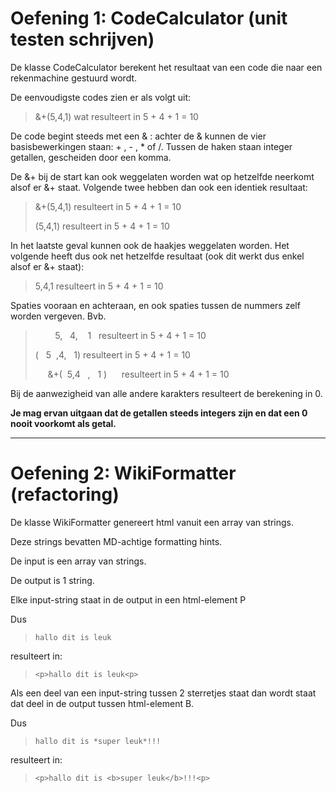 # Oefening 1: CodeCalculator (unit testen schrijven) 

De klasse CodeCalculator berekent het resultaat van een code die naar een rekenmachine gestuurd wordt.

De eenvoudigste codes zien er als volgt uit:
> &+(5,4,1) wat resulteert in 5 + 4 + 1 = 10

De code begint steeds met een & : achter de & kunnen de vier basisbewerkingen staan: + , - , * of /. Tussen de haken staan integer getallen, gescheiden door een komma.

De &+ bij de start kan ook weggelaten worden wat op hetzelfde neerkomt alsof er &+ staat. Volgende twee hebben dan ook een identiek resultaat:
> &+(5,4,1) resulteert in 5 + 4 + 1 = 10
>
> (5,4,1) resulteert in 5 + 4 + 1 = 10

In het laatste geval kunnen ook de haakjes weggelaten worden. Het volgende heeft dus ook net hetzelfde resultaat (ook dit werkt dus enkel alsof er &+ staat):
> 5,4,1 resulteert in 5 + 4 + 1 = 10

Spaties vooraan en achteraan, en ook spaties tussen de nummers zelf worden vergeven. Bvb.
> &nbsp;&nbsp;&nbsp;&nbsp;&nbsp;&nbsp;&nbsp;   5,&nbsp;&nbsp;&nbsp;4,&nbsp;&nbsp;&nbsp;&nbsp;1&nbsp;&nbsp; resulteert in 5 + 4 + 1 = 10
>
> (&nbsp;&nbsp;&nbsp;5&nbsp;&nbsp;,4,&nbsp;&nbsp;&nbsp;1) resulteert in 5 + 4 + 1 = 10
>
> &nbsp;&nbsp;&nbsp;&nbsp;&nbsp;&+(&nbsp;&nbsp;5,4&nbsp;&nbsp;&nbsp;,&nbsp;&nbsp;&nbsp;1&nbsp;)&nbsp;&nbsp;&nbsp;&nbsp;&nbsp; resulteert in 5 + 4 + 1 = 10

Bij de aanwezigheid van alle andere karakters resulteert de berekening in 0.

**Je mag ervan uitgaan dat de getallen steeds integers zijn en dat een 0 nooit voorkomt als getal.**


-----

# Oefening 2: WikiFormatter (refactoring)

De klasse WikiFormatter genereert html vanuit een array van strings.

Deze strings bevatten MD-achtige formatting hints.

De input is een array van strings.

De output is 1 string. 

Elke input-string staat in de output in een html-element P
  
Dus
>     hallo dit is leuk

resulteert in: 

>     <p>hallo dit is leuk<p>

Als een deel van een input-string tussen 2 sterretjes staat dan wordt staat dat deel in de output tussen html-element B. 

Dus
>     hallo dit is *super leuk*!!!

resulteert in:
>     <p>hallo dit is <b>super leuk</b>!!!<p>

